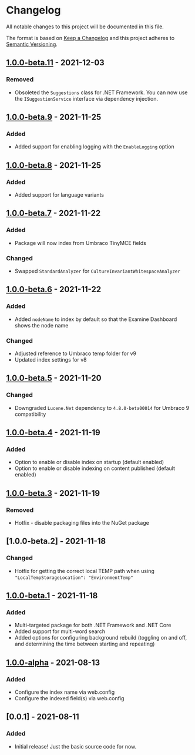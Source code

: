 # Changelog

All notable changes to this project will be documented in this file.

The format is based on [Keep a Changelog](https://keepachangelog.com/) and this project adheres to [Semantic Versioning](https://semver.org/).

## [1.0.0-beta.11] - 2021-12-03
### Removed
- Obsoleted the `Suggestions` class for .NET Framework. You can now use the `ISuggestionService` interface via dependency injection.

## [1.0.0-beta.9] - 2021-11-25
### Added
- Added support for enabling logging with the `EnableLogging` option

## [1.0.0-beta.8] - 2021-11-25
### Added
- Added support for language variants

## [1.0.0-beta.7] - 2021-11-22
### Added
- Package will now index from Umbraco TinyMCE fields

### Changed
- Swapped `StandardAnalyzer` for `CultureInvariantWhitespaceAnalyzer`

## [1.0.0-beta.6] - 2021-11-22
### Added
- Added `nodeName` to index by default so that the Examine Dashboard shows the node name

### Changed
- Adjusted reference to Umbraco temp folder for v9
- Updated index settings for v8

## [1.0.0-beta.5] - 2021-11-20
### Changed
- Downgraded `Lucene.Net` dependency to `4.8.0-beta00014` for Umbraco 9 compatibility

## [1.0.0-beta.4] - 2021-11-19
### Added
- Option to enable or disable index on startup (default enabled)
- Option to enable or disable indexing on content published (default enabled)

## [1.0.0-beta.3] - 2021-11-19
### Removed
- Hotfix - disable packaging files into the NuGet package

## [1.0.0-beta.2] - 2021-11-18
### Changed
- Hotfix for getting the correct local TEMP path when using `"LocalTempStorageLocation": "EnvironmentTemp"`

## [1.0.0-beta.1] - 2021-11-18
### Added
- Multi-targeted package for both .NET Framework and .NET Core
- Added support for multi-word search
- Added options for configuring background rebuild (toggling on and off, and determining the time between starting and repeating)

## [1.0.0-alpha] - 2021-08-13
### Added
- Configure the index name via web.config
- Configure the indexed field(s) via web.config

## [0.0.1] - 2021-08-11
### Added
- Initial release! Just the basic source code for now.

[1.0.0-beta.11]: https://github.com/rickbutterfield/Our.Umbraco.SearchSpellCheck/releases/tag/release-1.0.0-beta.11
[1.0.0-beta.10]: https://github.com/rickbutterfield/Our.Umbraco.SearchSpellCheck/releases/tag/release-1.0.0-beta.10
[1.0.0-beta.9]: https://github.com/rickbutterfield/Our.Umbraco.SearchSpellCheck/releases/tag/release-1.0.0-beta.9
[1.0.0-beta.8]: https://github.com/rickbutterfield/Our.Umbraco.SearchSpellCheck/releases/tag/release-1.0.0-beta.8
[1.0.0-beta.7]: https://github.com/rickbutterfield/Our.Umbraco.SearchSpellCheck/releases/tag/release-1.0.0-beta.7
[1.0.0-beta.6]: https://github.com/rickbutterfield/Our.Umbraco.SearchSpellCheck/releases/tag/release-1.0.0-beta.6
[1.0.0-beta.5]: https://github.com/rickbutterfield/Our.Umbraco.SearchSpellCheck/releases/tag/release-1.0.0-beta.5
[1.0.0-beta.4]: https://github.com/rickbutterfield/Our.Umbraco.SearchSpellCheck/releases/tag/release-1.0.0-beta.4
[1.0.0-beta.3]: https://github.com/rickbutterfield/Our.Umbraco.SearchSpellCheck/releases/tag/release-1.0.0-beta.3
[1.0.0-beta.1]: https://github.com/rickbutterfield/Our.Umbraco.SearchSpellCheck/releases/tag/release-1.0.0-beta.1
[1.0.0-alpha.2]: https://github.com/rickbutterfield/Our.Umbraco.SearchSpellCheck/releases/tag/release-1.0.0-alpha.2
[1.0.0-alpha]: https://github.com/rickbutterfield/Our.Umbraco.SearchSpellCheck/releases/tag/release-1.0.0-alpha
